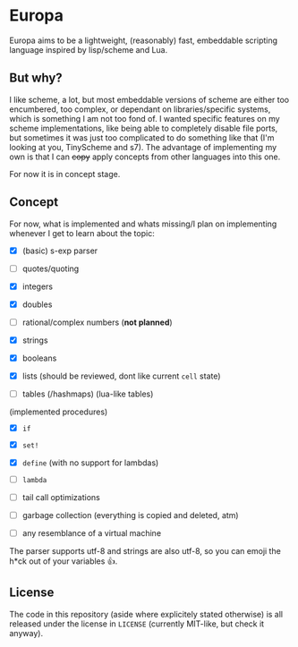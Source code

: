 # Europa

Europa aims to be a lightweight, (reasonably) fast, embeddable scripting language inspired by lisp/scheme and Lua.

## But why?

I like scheme, a lot, but most embeddable versions of scheme are either too encumbered, too complex, or dependant on libraries/specific systems, which is something I am not too fond of. I wanted specific features on my scheme implementations, like being able to completely disable file ports, but sometimes it was just too complicated to do something like that (I'm looking at you, TinyScheme and s7). The advantage of implementing my own is that I can ~~copy~~ apply concepts from other languages into this one.

For now it is in concept stage.

## Concept

For now, what is implemented and whats missing/I plan on implementing whenever I get to learn about the topic:

- [x] \(basic) s-exp parser
- [ ] quotes/quoting

- [x] integers
- [x] doubles
- [ ] rational/complex numbers (**not planned**)
- [x] strings
- [x] booleans
- [x] lists (should be reviewed, dont like current `cell` state)
- [ ] tables (/hashmaps) (lua-like tables)

(implemented procedures)

- [x] `if`
- [x] `set!`
- [x] `define` (with no support for lambdas)
- [ ] `lambda`

- [ ] tail call optimizations
- [ ] garbage collection (everything is copied and deleted, atm)
- [ ] any resemblance of a virtual machine

The parser supports utf-8 and strings are also utf-8, so you can emoji the h*ck out of your variables :thumbsup:.

## License

The code in this repository (aside where explicitely stated otherwise) is all released under the license in `LICENSE` (currently MIT-like, but check it anyway).